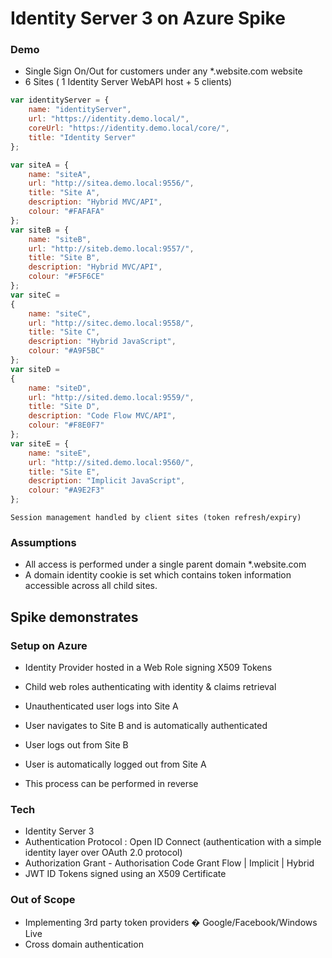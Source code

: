 #  Identity Server 3 on Azure Spike

### Demo

-	Single Sign On/Out for customers under any *.website.com website
-	6 Sites ( 1 Identity Server WebAPI host + 5 clients)

```javascript
var identityServer = {
    name: "identityServer",
    url: "https://identity.demo.local/",
    coreUrl: "https://identity.demo.local/core/",
    title: "Identity Server"
};

var siteA = {
    name: "siteA",
    url: "http://sitea.demo.local:9556/",
    title: "Site A",
    description: "Hybrid MVC/API",
    colour: "#FAFAFA"
};
var siteB = {
    name: "siteB",
    url: "http://siteb.demo.local:9557/",
    title: "Site B",
    description: "Hybrid MVC/API",
    colour: "#F5F6CE"
};
var siteC =
{
    name: "siteC",
    url: "http://sitec.demo.local:9558/",
    title: "Site C",
    description: "Hybrid JavaScript",
    colour: "#A9F5BC"
};
var siteD =
{
    name: "siteD",
    url: "http://sited.demo.local:9559/",
    title: "Site D",
    description: "Code Flow MVC/API",
    colour: "#F8E0F7"
};
var siteE = {
    name: "siteE",
    url: "http://sited.demo.local:9560/",
    title: "Site E",
    description: "Implicit JavaScript",
    colour: "#A9E2F3"
};
```

    Session management handled by client sites (token refresh/expiry)

### Assumptions

-	All access is performed under a single parent domain *.website.com
-	A domain identity cookie is set which contains token information accessible across all child sites.

## Spike demonstrates

### Setup on Azure  
-	Identity Provider hosted in a Web Role signing X509 Tokens
-	Child web roles authenticating with identity & claims retrieval

-	Unauthenticated user logs into Site A
-	User navigates to Site B and is automatically authenticated
-	User logs out from Site B
-	User is automatically logged out from Site A
-	This process can be performed in reverse


### Tech

-	Identity Server 3
-	Authentication Protocol : Open ID Connect (authentication with a simple identity layer over OAuth 2.0 protocol)
-	Authorization Grant - Authorisation Code Grant Flow  | Implicit | Hybrid
-	JWT ID Tokens signed using an X509 Certificate

### Out of Scope
-	Implementing 3rd party token providers � Google/Facebook/Windows Live
-	Cross domain authentication


